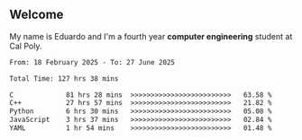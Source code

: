 ## Welcome

 My name is Eduardo and I'm a fourth year **computer engineering** student at Cal Poly.

<!--START_SECTION:waka-->

```txt
From: 18 February 2025 - To: 27 June 2025

Total Time: 127 hrs 38 mins

C             81 hrs 28 mins  >>>>>>>>>>>>>>>>>>>>>>>>>   63.58 %
C++           27 hrs 57 mins  >>>>>>>>>>>>>>>>>>>>>>>>>   21.82 %
Python        6 hrs 30 mins   >>>>>>>>>>>>>>>>>>>>>>>>>   05.08 %
JavaScript    3 hrs 37 mins   >>>>>>>>>>>>>>>>>>>>>>>>>   02.84 %
YAML          1 hr 54 mins    >>>>>>>>>>>>>>>>>>>>>>>>>   01.48 %
```

<!--END_SECTION:waka-->

<!--
**lalog12/lalog12** is a ✨ _special_ ✨ repository because its `README.md` (this file) appears on your GitHub profile.

Here are some ideas to get you started:

- 🔭 I’m currently working on ...
- 🌱 I’m currently learning ...
- 👯 I’m looking to collaborate on ...
- 🤔 I’m looking for help with ...
- 💬 Ask me about ...
- 📫 How to reach me: ...
- 😄 Pronouns: ...
- ⚡ Fun fact: ...
-->
